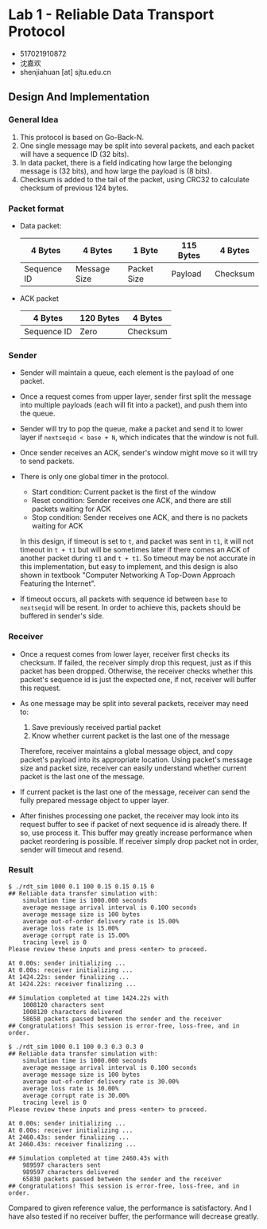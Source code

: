 # Lab 1 - Reliable Data Transport Protocol

- 517021910872
- 沈嘉欢
- shenjiahuan [at] sjtu.edu.cn

## Design And Implementation

### General Idea

1. This protocol is based on Go-Back-N.
2. One single message may be split into several packets, and each packet will have a sequence ID (32 bits).
3. In data packet, there is a field indicating how large the belonging message is (32 bits), and how large the payload is (8 bits).
4. Checksum is added to the tail of the packet, using CRC32 to calculate checksum of previous 124 bytes.

### Packet format

- Data packet:

  | 4 Bytes     | 4 Bytes      | 1 Byte      | 115 Bytes | 4 Bytes  |
  | ----------- | ------------ | ----------- | --------- | -------- |
  | Sequence ID | Message Size | Packet Size | Payload   | Checksum |

  

- ACK packet

  | 4 Bytes     | 120 Bytes | 4 Bytes  |
  | ----------- | --------- | -------- |
  | Sequence ID | Zero      | Checksum |

### Sender

- Sender will maintain a queue, each element is the payload of one packet.

- Once a request comes from upper layer, sender first split the message into multiple payloads (each will fit into a packet), and push them into the queue.

- Sender will try to pop the queue, make a packet and send it to lower layer if `nextseqid < base + N`, which indicates that the window is not full.

- Once sender receives an ACK, sender's window might move so it will try to send packets.

- There is only one global timer in the protocol.

  - Start condition: Current packet is the first of the window
  - Reset condition: Sender receives one ACK, and there are still packets waiting for ACK
  - Stop condition: Sender receives one ACK, and there is no packets waiting for ACK

  In this design, if timeout is set to `t`, and packet was sent in `t1`, it will not timeout in `t + t1` but will be sometimes later if there comes an ACK of another packet during `t1` and `t + t1`. So timeout may be not accurate in this implementation, but easy to implement, and this design is also shown in textbook "Computer Networking  A Top-Down Approach Featuring the Internet".

- If timeout occurs, all packets with sequence id between `base` to `nextseqid` will be resent. In order to achieve this, packets should be buffered in sender's side.

### Receiver

- Once a request comes from lower layer, receiver first checks its checksum. If failed, the receiver simply drop this request, just as if this packet has been dropped. Otherwise, the receiver checks whether this packet's sequence id is just the expected one, if not, receiver will buffer this request.

- As one message may be split into several packets, receiver may need to:

  1. Save previously received partial packet
  2. Know whether current packet is the last one of the message

  Therefore, receiver maintains a global message object, and copy packet's payload into its appropriate location. Using packet's message size and packet size, receiver can easily understand whether current packet is the last one of the message.

- If current packet is the last one of the message, receiver can send the fully prepared message object to upper layer.

- After finishes processing one packet, the receiver may look into its request buffer to see if packet of next sequence id is already there. If so, use process it. This buffer may greatly increase performance when packet reordering is possible. If receiver simply drop packet not in order, sender will timeout and resend.

### Result

```
$ ./rdt_sim 1000 0.1 100 0.15 0.15 0.15 0                                                                                                                 
## Reliable data transfer simulation with:
	simulation time is 1000.000 seconds
	average message arrival interval is 0.100 seconds
	average message size is 100 bytes
	average out-of-order delivery rate is 15.00%
	average loss rate is 15.00%
	average corrupt rate is 15.00%
	tracing level is 0
Please review these inputs and press <enter> to proceed.

At 0.00s: sender initializing ...
At 0.00s: receiver initializing ...
At 1424.22s: sender finalizing ...
At 1424.22s: receiver finalizing ...

## Simulation completed at time 1424.22s with
	1008120 characters sent
	1008120 characters delivered
	58658 packets passed between the sender and the receiver
## Congratulations! This session is error-free, loss-free, and in order.
```

```
$ ./rdt_sim 1000 0.1 100 0.3 0.3 0.3 0                                                                                                                    
## Reliable data transfer simulation with:
	simulation time is 1000.000 seconds
	average message arrival interval is 0.100 seconds
	average message size is 100 bytes
	average out-of-order delivery rate is 30.00%
	average loss rate is 30.00%
	average corrupt rate is 30.00%
	tracing level is 0
Please review these inputs and press <enter> to proceed.

At 0.00s: sender initializing ...
At 0.00s: receiver initializing ...
At 2460.43s: sender finalizing ...
At 2460.43s: receiver finalizing ...

## Simulation completed at time 2460.43s with
	989597 characters sent
	989597 characters delivered
	65838 packets passed between the sender and the receiver
## Congratulations! This session is error-free, loss-free, and in order.
```

Compared to given reference value, the performance is satisfactory. And I have also tested if no receiver buffer, the performance will decrease greatly.